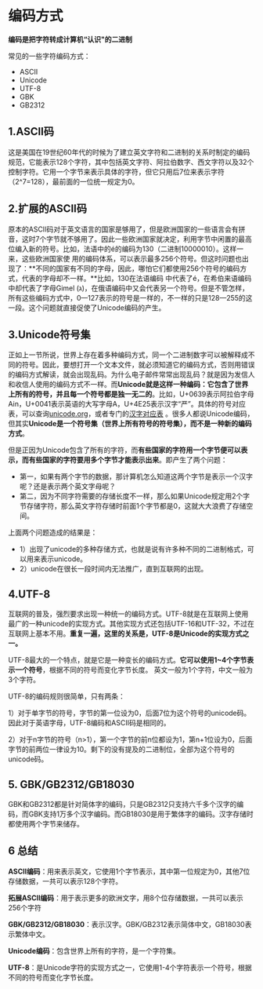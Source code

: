 # 编码方式

**编码是把字符转成计算机“认识"的二进制**

常见的一些字符编码方式：
- ASCII
- Unicode
- UTF-8
- GBK
- GB2312


## 1.ASCII码

这是美国在19世纪60年代的时候为了建立英文字符和二进制的关系时制定的编码规范，它能表示128个字符，其中包括英文字符、阿拉伯数字、西文字符以及32个控制字符。它用一个字节来表示具体的字符，但它只用后7位来表示字符（2^7=128），最前面的一位统一规定为0。

## 2.扩展的ASCII码

原本的ASCII码对于英文语言的国家是够用了，但是欧洲国家的一些语言会有拼音，这时7个字节就不够用了。因此一些欧洲国家就决定，利用字节中闲置的最高位编入新的符号。比如，法语中的é的编码为130（二进制10000010）。这样一来，这些欧洲国家使 用的编码体系，可以表示最多256个符号。但这时问题也出现了：**不同的国家有不同的字母，因此，哪怕它们都使用256个符号的编码方式，代表的字母却不一样。**比如，130在法语编码 中代表了é，在希伯来语编码中却代表了字母Gimel (ג)，在俄语编码中又会代表另一个符号。但是不管怎样，所有这些编码方式中，0—127表示的符号是一样的，不一样的只是128—255的这一段。这个问题就直接促使了Unicode编码的产生。


## 3.Unicode符号集

正如上一节所说，世界上存在着多种编码方式，同一个二进制数字可以被解释成不同的符号。因此，要想打开一个文本文件，就必须知道它的编码方式，否则用错误的编码方式解读，就会出现乱码。为什么电子邮件常常出现乱码？就是因为发信人和收信人使用的编码方式不一样。而**Unicode就是这样一种编码：它包含了世界上所有的符号，并且每一个符号都是独一无二的**。比如，U+0639表示阿拉伯字母Ain，U+0041表示英语的大写字母A，U+4E25表示汉字“严”。具体的符号对应表，可以查询[unicode.org](https://link.zhihu.com/?target=https%3A//blog.csdn.net/csywwx2008/article/details/unicode.org)，或者专门的[汉字对应表](https://link.zhihu.com/?target=http%3A//www.chi2ko.com/tool/CJK.htm) 。很多人都说Unicode编码，但其实**Unicode是一个符号集（世界上所有符号的符号集），而不是一种新的编码方式**。

但是正因为Unicode包含了所有的字符，而**有些国家的字符用一个字节便可以表示，而有些国家的字符要用多个字节才能表示出来**。即产生了两个问题：
- 第一，如果有两个字节的数据，那计算机怎么知道这两个字节是表示一个汉字呢？还是表示两个英文字母呢？
- 第二，因为不同字符需要的存储长度不一样，那么如果Unicode规定用2个字节存储字符，那么英文字符存储时前面1个字节都是0，这就大大浪费了存储空间。

上面两个问题造成的结果是：
- 1）出现了unicode的多种存储方式，也就是说有许多种不同的二进制格式，可以用来表示unicode。
- 2）unicode在很长一段时间内无法推广，直到互联网的出现。

## 4.UTF-8

互联网的普及，强烈要求出现一种统一的编码方式。UTF-8就是在互联网上使用最广的一种unicode的实现方式。其他实现方式还包括UTF-16和UTF-32，不过在互联网上基本不用。**重复一遍，这里的关系是，UTF-8是Unicode的实现方式之一。**

UTF-8最大的一个特点，就是它是一种变长的编码方式。**它可以使用1~4个字节表示一个符号**，根据不同的符号而变化字节长度。  英文一般为1个字符，中文一般为3个字符。
  
UTF-8的编码规则很简单，只有两条：  
  
1）对于单字节的符号，字节的第一位设为0，后面7位为这个符号的unicode码。因此对于英语字母，UTF-8编码和ASCII码是相同的。  
  
2）对于n字节的符号（n>1），第一个字节的前n位都设为1，第n+1位设为0，后面字节的前两位一律设为10。剩下的没有提及的二进制位，全部为这个符号的unicode码。  

## 5. GBK/GB2312/GB18030

GBK和GB2312都是针对简体字的编码，只是GB2312只支持六千多个汉字的编码，而GBK支持1万多个汉字编码。而GB18030是用于繁体字的编码。汉字存储时都使用两个字节来储存。


## 6 总结

**ASCII编码**：用来表示英文，它使用1个字节表示，其中第一位规定为0，其他7位存储数据，一共可以表示128个字符。

**拓展ASCII编码**：用于表示更多的欧洲文字，用8个位存储数据，一共可以表示256个字符

**GBK/GB2312/GB18030**：表示汉字。GBK/GB2312表示简体中文，GB18030表示繁体中文。

**Unicode编码**：包含世界上所有的字符，是一个字符集。

**UTF-8**：是Unicode字符的实现方式之一，它使用1-4个字符表示一个符号，根据不同的符号而变化字节长度。